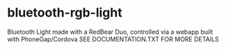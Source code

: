 # bluetooth-rgb-light
Bluetooth Light made with a RedBear Duo, controlled via a webapp built with PhoneGap/Cordova
SEE DOCUMENTATION.TXT FOR MORE DETAILS
